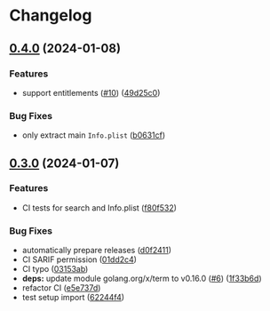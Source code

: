# Changelog

## [0.4.0](https://github.com/pl4nty/ipa-web/compare/v0.3.0...v0.4.0) (2024-01-08)


### Features

* support entitlements ([#10](https://github.com/pl4nty/ipa-web/issues/10)) ([49d25c0](https://github.com/pl4nty/ipa-web/commit/49d25c0033942de8297fe395e590deec1b664a85))


### Bug Fixes

* only extract main `Info.plist` ([b0631cf](https://github.com/pl4nty/ipa-web/commit/b0631cf5a9abcb9c9ae9c6519abd79006421197a))

## [0.3.0](https://github.com/pl4nty/ipa-web/compare/v0.2.1...v0.3.0) (2024-01-07)


### Features

* CI tests for search and Info.plist ([f80f532](https://github.com/pl4nty/ipa-web/commit/f80f5328a485731dc9e300f2631c314f450cae4c))


### Bug Fixes

* automatically prepare releases ([d0f2411](https://github.com/pl4nty/ipa-web/commit/d0f2411ae3f6358f1986cad0653a4d783a428cd1))
* CI SARIF permission ([01dd2c4](https://github.com/pl4nty/ipa-web/commit/01dd2c4f53bd6686a65ad0c6872916e09f0229b7))
* CI typo ([03153ab](https://github.com/pl4nty/ipa-web/commit/03153abeda7fdd1e754e81f8657f76dc9d98e091))
* **deps:** update module golang.org/x/term to v0.16.0 ([#6](https://github.com/pl4nty/ipa-web/issues/6)) ([1f33b6d](https://github.com/pl4nty/ipa-web/commit/1f33b6d6856497d7fc12526721c8f19a4f1f0cd1))
* refactor CI ([e5e737d](https://github.com/pl4nty/ipa-web/commit/e5e737def6e1074ec50f55af93784433bcaff39a))
* test setup import ([62244f4](https://github.com/pl4nty/ipa-web/commit/62244f4b239ec311b58b38c1f6a04443e5b82613))
